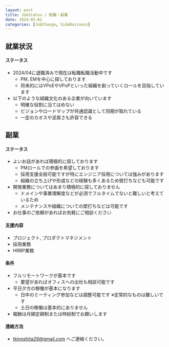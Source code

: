 ```yaml
---
layout: post
title: JobStatus / 転職・副業
date: 2024-05-01
categories: [JobChange, SideBusiness]
---
```


## 就業状況

#### ステータス

- 2024/04に退職済みで現在は転職転職活動中です
   - PM, EMを中心に探しております
   - 将来的にはVPoEやVPoPといった組織を創っていくロールを目指しています
- 以下のような組織文化のある企業が向いています
   - 明確な役割に当てはめない
   - ビジョンやロードマップが共通認識として同期が取れている
   - 一定のカオスや泥臭さも許容できる

## 副業

#### ステータス

- よいお話があれば積極的に探しております
   - PMロールでの参画を希望しております
   - 採用支援全般可能ですが特にエンジニア採用については強みがあります
   - 組織の立ち上げや形成などの経験も多くあるため壁打ちなども可能です
- 開発業務についてはあまり積極的に探しておりません
   - ドメインや事業理解度などが必須でフルタイムでないと難しいと考えているため
   - メンテナンスや組織についての壁打ちなどは可能です
- お仕事のご依頼があればお気軽にご相談ください

#### 支援内容

- プロジェクト, プロダクトマネジメント
- 採用業務
- HRBP業務

#### 条件

- フルリモートワークが基本です
   - 要望があればオフィスへの出社も相談可能です
- 平日夕方の稼働が基本になります
   - 日中のミーティング参加などは調整可能です ※定常的なものは難しいです
   - 土日の稼働は基本的にありません
- 報酬は月額定額制または時給制でお願いします

#### 連絡方法

- [tkinoshita29@gmail.com](mailto:tkinoshita29@gmail.com) へご連絡ください。
